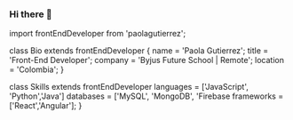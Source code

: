 ### Hi there 👋

import frontEndDeveloper from 'paolagutierrez';

class Bio extends frontEndDeveloper {
  name     = 'Paola Gutierrez';
  title    = 'Front-End Developer';
  company  = 'Byjus Future School | Remote';
  location = 'Colombia';
}

class Skills extends frontEndDeveloper
  languages  = ['JavaScript', 'Python','Java']
  databases  = ['MySQL', 'MongoDB', 'Firebase
  frameworks = ['React','Angular'];
}

<!--
**paogutierrez/paogutierrez** is a ✨ _special_ ✨ repository because its `README.md` (this file) appears on your GitHub profile.

Here are some ideas to get you started:

- 🔭 I’m currently working on ...
- 🌱 I’m currently learning ...
- 👯 I’m looking to collaborate on ...
- 🤔 I’m looking for help with ...
- 💬 Ask me about ...
- 📫 How to reach me: ...
- 😄 Pronouns: ...
- ⚡ Fun fact: ...
-->
